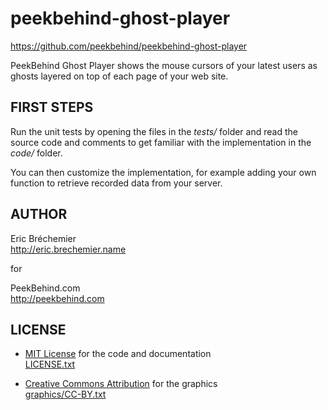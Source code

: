 peekbehind-ghost-player
=======================
https://github.com/peekbehind/peekbehind-ghost-player

PeekBehind Ghost Player shows the mouse cursors of your latest users
as ghosts layered on top of each page of your web site.

FIRST STEPS
-----------

Run the unit tests by opening the files in the *tests/* folder
and read the source code and comments to get familiar with the
implementation in the *code/* folder.

You can then customize the implementation, for example adding
your own function to retrieve recorded data from your server.

AUTHOR
------

  Eric Bréchemier  
  http://eric.brechemier.name

  for

  PeekBehind.com  
  http://peekbehind.com

LICENSE
-------

  * [MIT License][MIT] for the code and documentation  
    [LICENSE.txt](LICENSE.txt)

  * [Creative Commons Attribution][CC-BY] for the graphics  
    [graphics/CC-BY.txt](graphics/CC-BY.txt)

  [MIT]: http://en.wikipedia.org/wiki/MIT_License "MIT License on Wikipedia"
  [CC-BY]: http://creativecommons.org/licenses/by/3.0/deed.en_US

